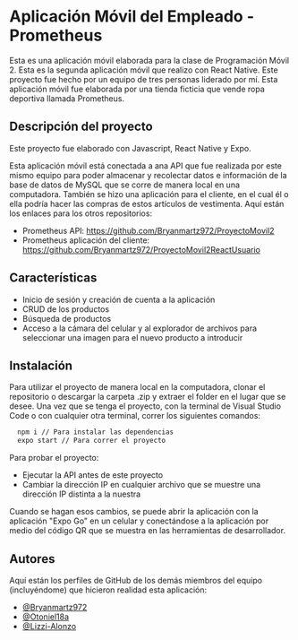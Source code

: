 
# Aplicación Móvil del Empleado - Prometheus
Esta es una aplicación móvil elaborada para la clase de Programación Móvil 2. Esta es la segunda aplicación móvil que realizo con React Native. Este proyecto fue hecho por un equipo de tres personas liderado por mí.
Esta aplicación móvil fue elaborada por una tienda ficticia que vende ropa deportiva  llamada Prometheus.

## Descripción del proyecto
Este proyecto fue elaborado con Javascript, React Native y Expo. 

Esta aplicación móvil está conectada a ana API que fue realizada por este mismo equipo para poder almacenar y recolectar datos e información de la base de datos de MySQL que se corre de manera local en una computadora.
También se hizo una aplicación para el cliente, en el cual él o ella podría hacer las compras de estos artículos de vestimenta. Aquí están los enlaces para los otros repositorios:
- Prometheus API: https://github.com/Bryanmartz972/ProyectoMovil2
- Prometheus aplicación del cliente: https://github.com/Bryanmartz972/ProyectoMovil2ReactUsuario   


## Características

- Inicio de sesión y creación de cuenta a la aplicación
- CRUD de los productos
- Búsqueda de productos
- Acceso a la cámara del celular y al explorador de archivos para seleccionar una imagen para el nuevo producto a introducir


## Instalación
Para utilizar el proyecto de manera local en la computadora, clonar el repositorio o descargar la carpeta .zip y extraer el folder en el lugar que se desee.
Una vez que se tenga el proyecto, con la terminal de Visual Studio Code o con cualquier otra terminal, correr los siguientes comandos:

```bash
  npm i // Para instalar las dependencias
  expo start // Para correr el proyecto

```
Para probar el proyecto:
- Ejecutar la API antes de este proyecto
- Cambiar la dirección IP en cualquier archivo que se muestre una dirección IP distinta a la nuestra

Cuando se hagan esos cambios, se puede abrir la aplicación con la aplicación "Expo Go" en un celular y conectándose a la aplicación por medio del código QR que se muestra en las herramientas de desarrollador. 
    
## Autores
Aquí están los perfiles de GitHub de los demás miembros del equipo (incluyéndome) que hicieron realidad esta aplicación:

- [@Bryanmartz972](https://github.com/Bryanmartz972) 
- [@Otoniel18a](https://github.com/Otoniel18a)
- [@Lizzi-Alonzo](https://github.com/Lizzi-Alonzo)
